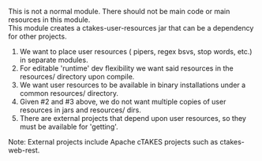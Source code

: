 This is not a normal module.  There should not be main code or main resources in this module.  
This module creates a ctakes-user-resources jar that can be a dependency for other projects.  
 
1.  We want to place user resources ( pipers, regex bsvs, stop words, etc.) in separate modules.  
2.  For editable 'runtime' dev flexibility we want said resources in the resources/ directory upon compile. 
3.  We want user resources to be available in binary installations under a common resources/ directory.  
4.  Given #2 and #3 above, we do not want multiple copies of user resources in jars and resources/ dirs.  
5.  There are external projects that depend upon user resources, so they must be available for 'getting'.  

Note: External projects include Apache cTAKES projects such as ctakes-web-rest.  
